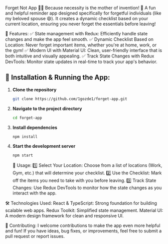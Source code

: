 Forget Not App 🧠💡
Because necessity is the mother of invention!
🔹 A fun and helpful reminder app designed specifically for forgetful individuals (like my beloved spouse 😄). It creates a dynamic checklist based on your current location, ensuring you never forget the essentials before leaving!

🚀 Features:
✅ State management with Redux: Efficiently handle state changes and make the app feel smooth.
✅ Dynamic Checklist Based on Location: Never forget important items, whether you're at home, work, or the gym!
✅ Modern UI with Material UI: Clean, user-friendly interface that is both intuitive and visually appealing.
✅ Track State Changes with Redux DevTools: Monitor state updates in real-time to track your app's behavior.

## 🔧 Installation & Running the App:

1. **Clone the repository**

   ```bash
   git clone https://github.com/1gozde1/forget-app.git
   ```

2. **Navigate to the project directory**

   ```bash
   cd forget-app
   ```

3. **Install dependencies**

   ```bash
   npm install
   ```

4. **Start the development server**

   ```bash
   npm start
   ```

   📌 Usage:
   1️⃣ Select Your Location: Choose from a list of locations (Work, Gym, etc.) that will determine your checklist.
   2️⃣ Use the Checklist: Mark off the items you need to take with you before leaving.
   3️⃣ Track State Changes: Use Redux DevTools to monitor how the state changes as you interact with the app.

🛠 Technologies Used:
React & TypeScript: Strong foundation for building scalable web apps.
Redux Toolkit: Simplified state management.
Material UI: A modern design framework for clean and responsive UI.

🌟 Contributing:
I welcome contributions to make the app even more helpful and fun! If you have ideas, bug fixes, or improvements, feel free to submit a pull request or report issues.
